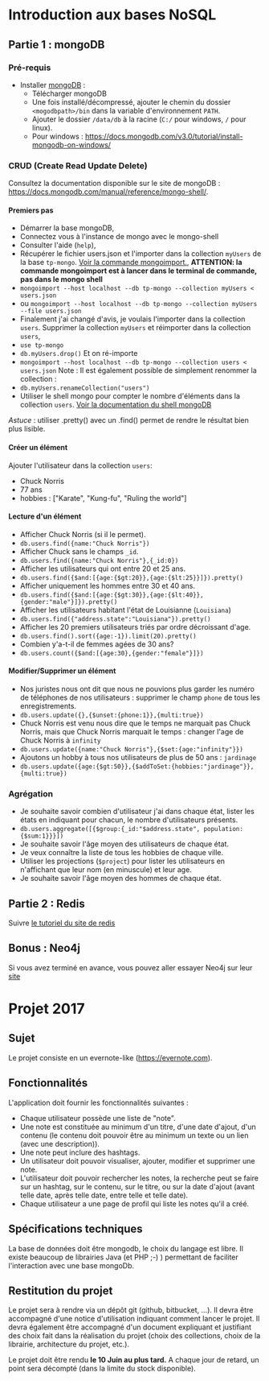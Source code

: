 # Introduction aux bases NoSQL

## Partie 1 : mongoDB

### Pré-requis

- Installer [mongoDB](http://www.mongodb.org/) :
    + Télécharger mongoDB
    + Une fois installé/décompressé, ajouter le chemin du dossier `<mogodbpath>/bin` dans la variable d'environnement `PATH`.
    + Ajouter le dossier `/data/db` à la racine (`C:/` pour windows, `/` pour linux).
    + Pour windows : https://docs.mongodb.com/v3.0/tutorial/install-mongodb-on-windows/

### CRUD (Create Read Update Delete)

Consultez la documentation disponible sur le site de mongoDB : https://docs.mongodb.com/manual/reference/mongo-shell/.

#### Premiers pas

- Démarrer la base mongoDB,
- Connectez vous à l'instance de mongo avec le mongo-shell
- Consulter l'aide (`help`),
- Récupérer le fichier users.json et l'importer dans la collection `myUsers` de la base `tp-mongo`. [Voir la commande mongoimport.](http://docs.mongodb.org/manual/reference/program/mongoimport/),
**ATTENTION: la commande mongoimport est à lancer dans le terminal de commande, pas dans le mongo shell**
- `mongoimport --host localhost --db tp-mongo --collection myUsers < users.json`
- ou `mongoimport --host localhost --db tp-mongo --collection myUsers --file users.json`
- Finalement j'ai changé d'avis, je voulais l'importer dans la collection `users`. Supprimer la collection `myUsers` et réimporter dans la collection `users`,
- `use tp-mongo`
- `db.myUsers.drop()`
Et on ré-importe
- `mongoimport --host localhost --db tp-mongo --collection users < users.json`
Note : Il est également possible de simplement renommer la collection :
- `db.myUsers.renameCollection("users")`
- Utiliser le shell mongo pour compter le nombre d'éléments dans la collection `users`. [Voir la documentation du shell mongoDB](http://docs.mongodb.org/manual/reference/method/)

*Astuce* : utiliser .pretty() avec un .find() permet de rendre le résultat bien plus lisible.

#### Créer un élément

Ajouter l'utilisateur dans la collection `users`:
- Chuck Norris
- 77 ans
- hobbies : ["Karate", "Kung-fu", "Ruling the world"]

#### Lecture d'un élément

- Afficher Chuck Norris (si il le permet).
- `db.users.find({name:"Chuck Norris"})`
- Afficher Chuck sans le champs `_id`.
- `db.users.find({name:"Chuck Norris"},{_id:0})`
- Afficher les utilisateurs qui ont entre 20 et 25 ans.
- `db.users.find({$and:[{age:{$gt:20}},{age:{$lt:25}}]}).pretty()`
- Afficher uniquement les hommes entre 30 et 40 ans.
- `db.users.find({$and:[{age:{$gt:30}},{age:{$lt:40}},{gender:"male"}]}).pretty()`
- Afficher les utilisateurs habitant l'état de Louisianne (`Louisiana`)
- `db.users.find({"address.state":"Louisiana"}).pretty()`
- Afficher les 20 premiers utilisateurs triés par ordre décroissant d'age.
- `db.users.find().sort({age:-1}).limit(20).pretty()`
- Combien y'a-t-il de femmes agées de 30 ans?
- `db.users.count({$and:[{age:30},{gender:"female"}]})`

#### Modifier/Supprimer un élément

- Nos juristes nous ont dit que nous ne pouvions plus garder les numéro de téléphones de nos utilisateurs : supprimer le champ `phone` de tous les enregistrements.
- `db.users.update({},{$unset:{phone:1}},{multi:true})`
- Chuck Norris est venu nous dire que le temps ne marquait pas Chuck Norris, mais que Chuck Norris marquait le temps : changer l'age de Chuck Norris à `infinity`
- `db.users.update({name:"Chuck Norris"},{$set:{age:"infinity"}})`
- Ajoutons un hobby à tous nos utilisateurs de plus de 50 ans : `jardinage`
- `db.users.update({age:{$gt:50}},{$addToSet:{hobbies:"jardinage"}},{multi:true})`


### Agrégation


- Je souhaite savoir combien d'utilisateur j'ai dans chaque état, lister les états en indiquant pour chacun, le nombre d'utilisateurs présents.
- `db.users.aggregate([{$group:{_id:"$address.state", population:{$sum:1}}}])`
- Je souhaite savoir l'âge moyen des utilisateurs de chaque état.
- Je veux connaître la liste de tous les hobbies de chaque ville.
- Utiliser les projections (`$project`) pour lister les utilisateurs en n'affichant que leur nom (en minuscule) et leur age.
- Je souhaite savoir l'âge moyen des hommes de chaque état.

## Partie 2 : Redis
Suivre [le tutoriel du site de redis](http://try.redis.io/)

## Bonus : Neo4j
Si vous avez terminé en avance, vous pouvez aller essayer Neo4j sur leur [site](http://www.neo4j.org/learn/try)

# Projet 2017

## Sujet
Le projet consiste en un evernote-like (https://evernote.com).

## Fonctionnalités

L'application doit fournir les fonctionnalités suivantes :
- Chaque utilisateur possède une liste de "note".
- Une note est constituée au minimum d'un titre, d'une date d'ajout, d'un contenu (le contenu doit pouvoir être au minimum un texte ou un lien (avec une description)).
- Une note peut inclure des hashtags.
- Un utilisateur doit pouvoir visualiser, ajouter, modifier et supprimer une note.
- L'utilisateur doit pouvoir rechercher les notes, la recherche peut se faire sur un hashtag, sur le contenu, sur le titre, ou sur la date d'ajout (avant telle date, après telle date, entre telle et telle date).
- Chaque utilisateur a une page de profil qui liste les notes qu'il a créé.

## Spécifications techniques

La base de données doit être mongodb, le choix du langage est libre.
Il existe beaucoup de librairies Java (et PHP ;-) ) permettant de faciliter l'interaction avec une base mongoDb.

## Restitution du projet

Le projet sera à rendre via un dépôt git (github, bitbucket, ...).
Il devra être accompagné d'une notice d'utilisation indiquant comment lancer le projet.
Il devra également être accompagné d'un document expliquant et justifiant des choix fait dans la réalisation du projet (choix des collections, choix de la librairie, architecture du projet, etc.).

Le projet doit être rendu **le 10 Juin au plus tard.** A chaque jour de retard, un point sera décompté (dans la limite du stock disponible).
